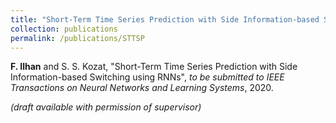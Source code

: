 ```yaml
---
title: "Short-Term Time Series Prediction with Side Information-based Switching using RNNs"
collection: publications
permalink: /publications/STTSP
---
```

<b>F. Ilhan</b> and S. S. Kozat, "Short-Term Time Series Prediction with Side Information-based Switching using RNNs", <i>to be submitted to IEEE Transactions on Neural Networks and Learning Systems</i>, 2020.

<i>(draft available with permission of supervisor)</i>